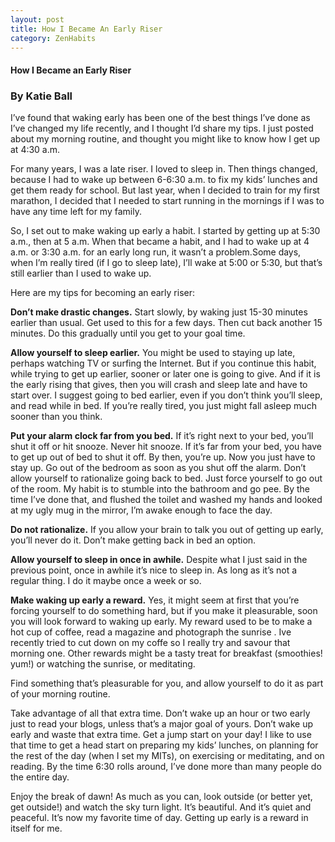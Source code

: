 ```yaml
---
layout: post
title: How I Became An Early Riser
category: ZenHabits
---
```




#### How I Became an Early Riser

### By Katie Ball

I’ve found that waking early has been one of the best things I’ve done as I’ve changed my life recently, 
and I thought I’d share my tips. 
I just posted about my morning routine, 
and thought you might like to know how I get up at 4:30 a.m.

For many years, I was a late riser. 
I loved to sleep in. 
Then things changed, 
because I had to wake up between 6-6:30 a.m. 
to fix my kids’ lunches and get them ready for school. 
But last year, when I decided to train for my first marathon,
 I decided that I needed to start running in the mornings if I 
was to have any time left for my family.

So, I set out to make waking up early a habit. 
I started by getting up at 5:30 a.m., 
then at 5 a.m. When that became a habit, 
and I had to wake up at 4 a.m. or 3:30 a.m. for an early long run, 
it wasn’t a problem.Some days, when I’m really tired (if I go to sleep late), I’ll wake at 5:00 or 5:30, 
but that’s still earlier than I used to wake up.

Here are my tips for becoming an early riser:

**Don’t make drastic changes.**
Start slowly, by waking just 15-30 minutes earlier than usual. Get used to this for a few days. Then cut back another 15 minutes. Do this gradually until you get to your goal time.

**Allow yourself to sleep earlier.**
You might be used to staying up late, perhaps watching TV or surfing the Internet. But if you continue this habit, while trying to get up earlier, sooner or later one is going to give. And if it is the early rising that gives, then you will crash and sleep late and have to start over. I suggest going to bed earlier, even if you don’t think you’ll sleep, and read while in bed. If you’re really tired, you just might fall asleep much sooner than you think.

**Put your alarm clock far from you bed.**
If it’s right next to your bed, you’ll shut it off or hit snooze. Never hit snooze. If it’s far from your bed, you have to get up out of bed to shut it off. By then, you’re up. Now you just have to stay up.
Go out of the bedroom as soon as you shut off the alarm. 
Don’t allow yourself to rationalize going back to bed. 
Just force yourself to go out of the room. 
My habit is to stumble into the bathroom and go pee. 
By the time I’ve done that, and flushed the toilet and 
washed my hands and looked at my ugly mug in the mirror, 
I’m awake enough to face the day.

**Do not rationalize.**
If you allow your brain to talk you out of getting up early, 
you’ll never do it. Don’t make getting back in bed an option.

**Allow yourself to sleep in once in awhile.**
Despite what I just said in the previous point, once in awhile it’s nice to sleep in. As long as it’s not a regular thing. I do it maybe once a week or so.

**Make waking up early a reward.**
Yes, it might seem at first that you’re forcing yourself to do 
something hard, but if you make it pleasurable, 
soon you will look forward to waking up early. 
My reward used to be to make a hot cup of coffee, 
read a magazine and photograph the sunrise . 
Ive recently tried to cut down on my coffe so I really try and savour that morning one.
 Other rewards might be a tasty treat for breakfast (smoothies! yum!) 
or watching the sunrise, or meditating. 

Find something that’s pleasurable for you, and allow yourself to do it as part 
of your morning routine.

Take advantage of all that extra time. 
Don’t wake up an hour or two early just to read your blogs, 
unless that’s a major goal of yours. 
Don’t wake up early and waste that extra time. 
Get a jump start on your day! 
I like to use that time to get a head start on preparing my kids’ lunches, 
on planning for the rest of the day (when I set my MITs), 
on exercising or meditating, and on reading. By the time 6:30 rolls around,
 I’ve done more than many people do the entire day.

Enjoy the break of dawn! As much as you can, 
look outside (or better yet, get outside!) 
and watch the sky turn light. It’s beautiful. 
And it’s quiet and peaceful. 
It’s now my favorite time of day. 
Getting up early is a reward in itself for me.

